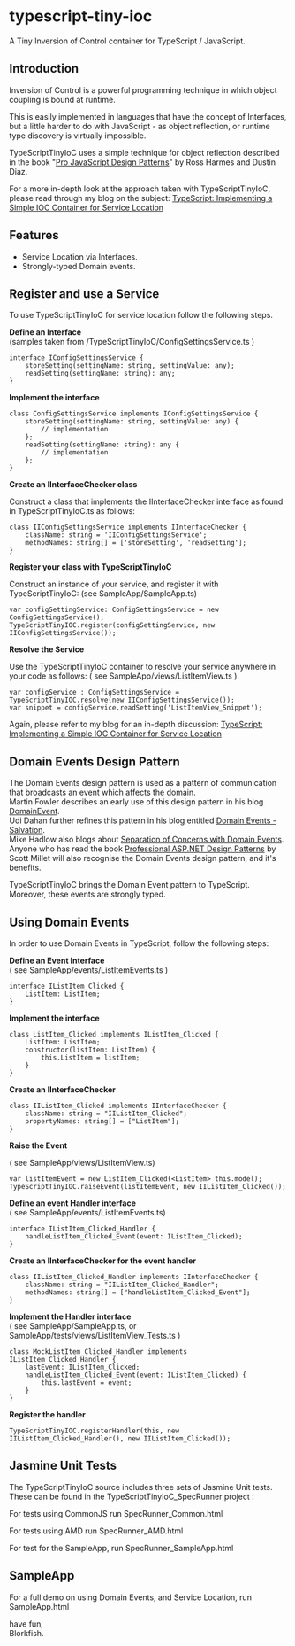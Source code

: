 typescript-tiny-ioc
===================

A Tiny Inversion of Control container for TypeScript / JavaScript.  

Introduction
---
Inversion of Control is a powerful programming technique in which object coupling is bound at runtime.  

This is easily implemented in languages that have the concept of Interfaces, but a little harder to do with JavaScript - as object reflection, or runtime type discovery is virtually impossible.

TypeScriptTinyIoC uses a simple technique for object reflection described in the book "[Pro JavaScript Design Patterns](http://jsdesignpatterns.com/)" by Ross Harmes and Dustin Diaz.

For a more in-depth look at the approach taken with TypeScriptTinyIoC, please read through my blog on the subject: [TypeScript: Implementing a Simple IOC Container for Service Location](http://blorkfish.wordpress.com/2012/10/17/typescript-implementing-a-simple-ioc-container-for-service-location/)

Features
--------

- Service Location via Interfaces.  
- Strongly-typed Domain events.

Register and use a Service
-----

To use TypeScriptTinyIoC for service location follow the following steps.

**Define an Interface**  
(samples taken from /TypeScriptTinyIoC/ConfigSettingsService.ts )

    interface IConfigSettingsService {
    	storeSetting(settingName: string, settingValue: any);
    	readSetting(settingName: string): any;
    }

**Implement the interface**


    class ConfigSettingsService implements IConfigSettingsService {
	    storeSetting(settingName: string, settingValue: any) {
	    	// implementation
	    };
	    readSetting(settingName: string): any {
	    	// implementation
	    };
    }

**Create an IInterfaceChecker class**

Construct a class that implements the IInterfaceChecker interface as found in TypeScriptTinyIoC.ts as follows:

    class IIConfigSettingsService implements IInterfaceChecker {
	    className: string = 'IIConfigSettingsService';
    	methodNames: string[] = ['storeSetting', 'readSetting'];
    }

**Register your class with TypeScriptTinyIoC**

Construct an instance of your service, and register it with TypeScriptTinyIoC: (see SampleApp/SampleApp.ts)

    var configSettingService: ConfigSettingsService = new ConfigSettingsService();
    TypeScriptTinyIOC.register(configSettingService, new IIConfigSettingsService());

**Resolve the Service**

Use the TypeScriptTinyIoC container to resolve your service anywhere in your code as follows: ( see SampleApp/views/ListItemView.ts )

    var configService : ConfigSettingsService = TypeScriptTinyIOC.resolve(new IIConfigSettingsService());
    var snippet = configService.readSetting('ListItemView_Snippet');


Again, please refer to my blog for an in-depth discussion: 
[TypeScript: Implementing a Simple IOC Container for Service Location](http://blorkfish.wordpress.com/2012/10/17/typescript-implementing-a-simple-ioc-container-for-service-location/)

Domain Events Design Pattern
--

The Domain Events design pattern is used as a pattern of communication that broadcasts an event which affects the domain.  
Martin Fowler describes an early use of this design pattern in his blog [DomainEvent](http://martinfowler.com/eaaDev/DomainEvent.html).  
Udi Dahan further refines this pattern in his blog entitled [Domain Events - Salvation](http://www.udidahan.com/2009/06/14/domain-events-salvation/).  
Mike Hadlow also blogs about [Separation of Concerns with Domain Events](http://mikehadlow.blogspot.com.au/2010/09/separation-of-concerns-with-domain.html).  
Anyone who has read the book [Professional ASP.NET Design Patterns](http://www.wrox.com/WileyCDA/WroxTitle/Professional-ASP-NET-Design-Patterns.productCd-0470292784.html) by Scott Millet will also recognise the Domain Events design pattern, and it's benefits.

TypeScriptTinyIoC brings the Domain Event pattern to TypeScript.   
Moreover, these events are strongly typed.

Using Domain Events
---

In order to use Domain Events in TypeScript, follow the following steps:

**Define an Event Interface**  
( see SampleApp/events/ListItemEvents.ts )  

    interface IListItem_Clicked {
    	ListItem: ListItem;
    }

**Implement the interface**

    class ListItem_Clicked implements IListItem_Clicked {
    	ListItem: ListItem;
    	constructor(listItem: ListItem) {
    		this.ListItem = listItem;
    	}
    }

**Create an IInterfaceChecker**

    class IIListItem_Clicked implements IInterfaceChecker {
    	className: string = "IIListItem_Clicked";
    	propertyNames: string[] = ["ListItem"];
    }

**Raise the Event**

( see SampleApp/views/ListItemView.ts)

    var listItemEvent = new ListItem_Clicked(<ListItem> this.model);
    TypeScriptTinyIOC.raiseEvent(listItemEvent, new IIListItem_Clicked());

**Define an event Handler interface**  
( see SampleApp/events/ListItemEvents.ts)

    interface IListItem_Clicked_Handler {
    	handleListItem_Clicked_Event(event: IListItem_Clicked);
    }

**Create an IInterfaceChecker for the event handler**

    class IIListItem_Clicked_Handler implements IInterfaceChecker {
    	className: string = "IIListItem_Clicked_Handler";
    	methodNames: string[] = ["handleListItem_Clicked_Event"];
    }

**Implement the Handler interface**  
( see SampleApp/SampleApp.ts, or SampleApp/tests/views/ListItemView_Tests.ts )  

    class MockListItem_Clicked_Handler implements IListItem_Clicked_Handler {
    	lastEvent: IListItem_Clicked;
    	handleListItem_Clicked_Event(event: IListItem_Clicked) {
    		this.lastEvent = event;
    	}
    }

**Register the handler**  

    TypeScriptTinyIOC.registerHandler(this, new IIListItem_Clicked_Handler(), new IIListItem_Clicked());

Jasmine Unit Tests
---

The TypeScriptTinyIoC source includes three sets of Jasmine Unit tests.  These can be found in the TypeScriptTinyIoC_SpecRunner project :  

For tests using CommonJS run SpecRunner_Common.html

For tests using AMD run SpecRunner_AMD.html

For test for the SampleApp, run SpecRunner_SampleApp.html

SampleApp
--

For a full demo on using Domain Events, and Service Location, run SampleApp.html

have fun,  
Blorkfish.